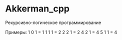 # Akkerman_cpp
Рекурсивно-логическое программирование

Примеры:
1 0 1 = 1
1 1 1 = 2
2 2 1 = 2
4 2 1 = 4
5 1 1 = 4
